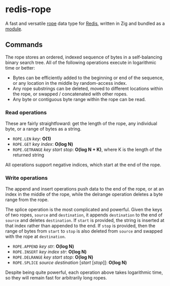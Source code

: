 # redis-rope

A fast and versatile [rope](<https://en.wikipedia.org/wiki/Rope_(data_structure)>) data type for [Redis](https://redis.io), written in Zig and bundled as a [module](https://redis.io/docs/reference/modules/).

## Commands

The rope stores an ordered, indexed sequence of bytes in a self-balancing binary search tree. All of the following operations execute in logarithmic time or better:

- Bytes can be efficiently added to the beginning or end of the sequence, or any location in the middle by random-access index.
- Any rope substrings can be deleted, moved to different locations within the rope, or swapped / concatenated with other ropes.
- Any byte or contiguous byte range within the rope can be read.

### Read operations

These are fairly straightfoward: get the length of the rope, any individual byte, or a range of bytes as a string.

- `ROPE.LEN` _key_: **O(1)**
- `ROPE.GET` _key_ _index_: **O(log N)**
- `ROPE.GETRANGE` _key_ _start_ _stop_: **O(log N + K)**, where K is the length of the returned string

All operations support negative indices, which start at the end of the rope.

### Write operations

The append and insert operations push data to the end of the rope, or at an index in the middle of the rope, while the delrange operation deletes a byte range from the rope.

The splice operation is the most complicated and powerful. Given the keys of two ropes, `source` and `destination`, it appends `destination` to the end of `source` and deletes `destination`. If `start` is provided, the string is inserted at that index rather than appended to the end. If `stop` is provided, then the range of bytes from `start` to `stop` is also deleted from `source` and swapped with the rope at `destination`.

- `ROPE.APPEND` _key_ _str_: **O(log N)**
- `ROPE.INSERT` _key_ _index_ _str_: **O(log N)**
- `ROPE.DELRANGE` _key_ _start_ _stop_: **O(log N)**
- `ROPE.SPLICE` _source_ _destination_ [_start_ \[_stop_\]]: **O(log N)**

Despite being quite powerful, each operation above takes logarithmic time, so they will remain fast for arbitrarily long ropes.
